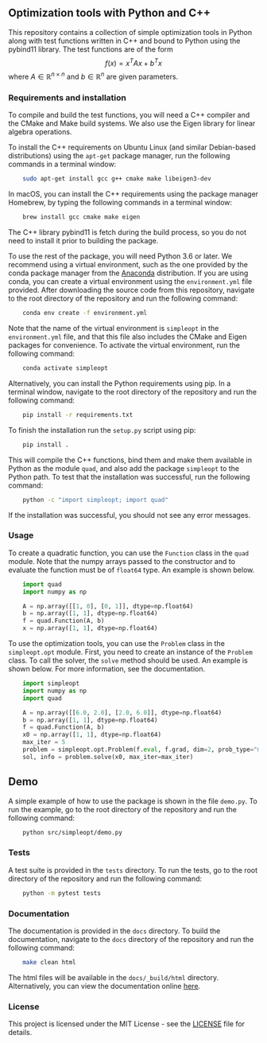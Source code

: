 ## Optimization tools with Python and C++

This repository contains a collection of simple optimization tools in Python along with test functions written in C++ 
and bound to Python using the pybind11 library. The test functions
are of the form 
 $$f(x) = x^{T} A x + b^{T} x$$
where $A\in \mathbb{R}^{n \times n}$ and $b\in \mathbb{R}^{n}$ are given parameters.  


### Requirements and installation

To compile and build the test functions, you will need
a C++ compiler and the CMake and Make build systems. We also use 
the Eigen library for linear algebra operations.

To install the C++ requirements on Ubuntu Linux (and similar Debian-based distributions)
using the ```apt-get``` package manager, run the following commands in a terminal window:

```bash
    sudo apt-get install gcc g++ cmake make libeigen3-dev
   ```

In macOS, you can install the C++ requirements using the package manager
Homebrew, by typing the following commands in a terminal window:

```bash
    brew install gcc cmake make eigen
   ```

The C++ library pybind11 is fetch during the build process,
so you do not need to install it prior to building the package. 

To use the rest of the package, you will need Python 3.6 or later. We recommend using a virtual environment,
such as the one provided by the conda package manager from the [Anaconda]((https://www.anaconda.com/distribution/)) 
distribution. If you are using conda, you can create a virtual environment using the `environment.yml` file provided.
After downloading the source code from this repository, navigate to the root directory of the repository
and run the following command:

```bash
    conda env create -f environment.yml
   ```

Note that the name of the virtual environment is `simpleopt` in the `environment.yml` file, and that this file
also includes the CMake and Eigen packages for convenience. To activate the virtual environment, run the following command:

```bash
    conda activate simpleopt
   ```

Alternatively, you can install the Python requirements using pip. In a terminal window, navigate to the root directory
of the repository and run the following command:

``` bash
    pip install -r requirements.txt
   ```

To finish the installation run the `setup.py` script using pip:

```bash
    pip install .
```

This will compile the C++ functions, bind them and make them available in Python as the module `quad`, and also 
add the package `simpleopt` to the Python path. To test that the installation was successful, run the following
command:

```bash
    python -c "import simpleopt; import quad"
   ```
If the installation was successful, you should not see any error messages.
### Usage

To create a quadratic function, you can use the `Function` class in the `quad` module.
Note that the numpy arrays passed to the constructor and to evaluate the function must be of `float64` type.
An example is shown below.

```python
    import quad
    import numpy as np

    A = np.array([[1, 0], [0, 1]], dtype=np.float64)
    b = np.array([1, 1], dtype=np.float64)
    f = quad.Function(A, b)
    x = np.array([1, 1], dtype=np.float64)
   ```

To use the optimization tools, you can use the `Problem` class in the `simpleopt.opt` module. First, you need to create
an instance of the `Problem` class. To call the solver, the `solve` method should be used. An example is shown below.
For more information, see the documentation.

```python
    import simpleopt
    import numpy as np
    import quad

    A = np.array([[6.0, 2.0], [2.0, 6.0]], dtype=np.float64)
    b = np.array([1, 1], dtype=np.float64)
    f = quad.Function(A, b)
    x0 = np.array([1, 1], dtype=np.float64)
    max_iter = 5
    problem = simpleopt.opt.Problem(f.eval, f.grad, dim=2, prob_type="min", method='sd')
    sol, info = problem.solve(x0, max_iter=max_iter)
   ```

## Demo
A simple example of how to use the package is shown in the file `demo.py`. To run the example, go to the root directory
of the repository and run the following command:

```bash
    python src/simpleopt/demo.py
   ```

### Tests
A test suite is provided in the `tests` directory. To run the tests, go to the root directory of the repository and run
the following command:

```bash
    python -m pytest tests
   ```

### Documentation
The documentation is provided in the `docs` directory. To build the documentation, navigate to the
``docs`` directory of the repository and run the following command:

```bash
    make clean html
   ```

The html files will be available in the ``docs/_build/html`` directory. Alternatively, you can view the documentation
online [here](https://luisgarciar-simpleopt.readthedocs.io/en/latest/quad.html).

### License

This project is licensed under the MIT License - see the [LICENSE](LICENSE) file for details.